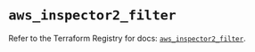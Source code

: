 # `aws_inspector2_filter`

Refer to the Terraform Registry for docs: [`aws_inspector2_filter`](https://registry.terraform.io/providers/hashicorp/aws/6.7.0/docs/resources/inspector2_filter).
